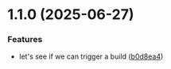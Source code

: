 # 1.1.0 (2025-06-27)


### Features

* let's see if we can trigger a build ([b0d8ea4](https://github.com/yourusername/vite-plugin-check-env/commit/b0d8ea4dd155481797ab8a6651d66602015d299a))



